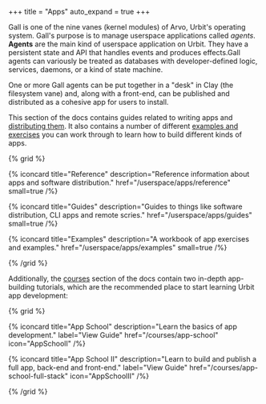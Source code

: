+++
title = "Apps"
auto_expand = true
+++

Gall is one of the nine vanes (kernel modules) of Arvo, Urbit's operating system. Gall's purpose is to manage userspace applications called _agents_. **Agents** are the main kind of userspace application on Urbit. They have a persistent state and API that handles events and produces effects.Gall agents can variously be treated as databases with developer-defined logic, services, daemons, or a kind of state machine.

One or more Gall agents can be put together in a "desk" in Clay (the filesystem vane) and, along with a front-end, can be published and distributed as a cohesive app for users to install.

This section of the docs contains guides related to writing apps and [distributing them](/userspace/apps/guides/software-distribution). It also contains a number of different [examples and exercises](/userspace/apps/examples) you can work through to learn how to build different kinds of apps.

{% grid %}

  {% iconcard
    title="Reference"
    description="Reference information about apps and software distribution."
    href="/userspace/apps/reference"
    small=true
  /%}

  {% iconcard
    title="Guides"
    description="Guides to things like software distribution, CLI apps and remote scries."
    href="/userspace/apps/guides"
    small=true
  /%}

  {% iconcard
    title="Examples"
    description="A workbook of app exercises and examples."
    href="/userspace/apps/examples"
    small=true
  /%}

{% /grid %}

Additionally, the [courses](/courses) section of the docs contain two in-depth app-building tutorials, which are the recommended place to start learning Urbit app development:


{% grid %}

  {% iconcard
    title="App School"
    description="Learn the basics of app development."
    label="View Guide"
    href="/courses/app-school"
    icon="AppSchoolI"
  /%}

  {% iconcard
    title="App School II"
    description="Learn to build and publish a full app, back-end and front-end."
    label="View Guide"
    href="/courses/app-school-full-stack"
    icon="AppSchoolII"
  /%}

{% /grid %}
